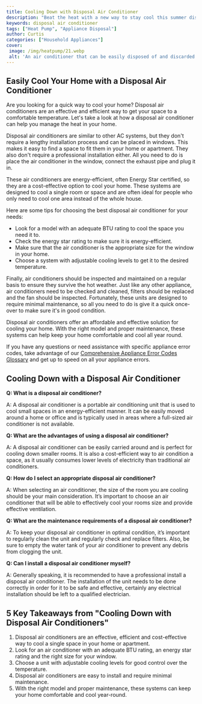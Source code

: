 ```yaml
---
title: Cooling Down with Disposal Air Conditioner
description: "Beat the heat with a new way to stay cool this summer disposable air conditioners Find out why they are the latest trend and how you can benefit from them"
keywords: disposal air conditioner
tags: ["Heat Pump", "Appliance Disposal"]
author: Curtis
categories: ["Household Appliances"]
cover: 
 image: /img/heatpump/21.webp
 alt: 'An air conditioner that can be easily disposed of and discarded'
---
```

## Easily Cool Your Home with a Disposal Air Conditioner
Are you looking for a quick way to cool your home? Disposal air conditioners are an effective and efficient way to get your space to a comfortable temperature. Let's take a look at how a disposal air conditioner can help you manage the heat in your home.

Disposal air conditioners are similar to other AC systems, but they don't require a lengthy installation process and can be placed in windows. This makes it easy to find a space to fit them in your home or apartment. They also don't require a professional installation either. All you need to do is place the air conditioner in the window, connect the exhaust pipe and plug it in.

These air conditioners are energy-efficient, often Energy Star certified, so they are a cost-effective option to cool your home. These systems are designed to cool a single room or space and are often ideal for people who only need to cool one area instead of the whole house.

Here are some tips for choosing the best disposal air conditioner for your needs:

- Look for a model with an adequate BTU rating to cool the space you need it to.
- Check the energy star rating to make sure it is energy-efficient.
- Make sure that the air conditioner is the appropriate size for the window in your home.
- Choose a system with adjustable cooling levels to get it to the desired temperature.

Finally, air conditioners should be inspected and maintained on a regular basis to ensure they survive the hot weather. Just like any other appliance, air conditioners need to be checked and cleaned, filters should be replaced and the fan should be inspected. Fortunately, these units are designed to require minimal maintenance, so all you need to do is give it a quick once-over to make sure it's in good condition.

Disposal air conditioners offer an affordable and effective solution for cooling your home. With the right model and proper maintenance, these systems can help keep your home comfortable and cool all year round. 

If you have any questions or need assistance with specific appliance error codes, take advantage of our [Comprehensive Appliance Error Codes Glossary](./error-codes/) and get up to speed on all your appliance errors.

## Cooling Down with a Disposal Air Conditioner

**Q: What is a disposal air conditioner?**

A: A disposal air conditioner is a portable air conditioning unit that is used to cool small spaces in an energy-efficient manner. It can be easily moved around a home or office and is typically used in areas where a full-sized air conditioner is not available.

**Q: What are the advantages of using a disposal air conditioner?**

A: A disposal air conditioner can be easily carried around and is perfect for cooling down smaller rooms. It is also a cost-efficient way to air condition a space, as it usually consumes lower levels of electricity than traditional air conditioners.

**Q: How do I select an appropriate disposal air conditioner?**

A: When selecting an air conditioner, the size of the room you are cooling should be your main consideration. It’s important to choose an air conditioner that will be able to effectively cool your rooms size and provide effective ventilation.

**Q: What are the maintenance requirements of a disposal air conditioner?**

A: To keep your disposal air conditioner in optimal condition, it’s important to regularly clean the unit and regularly check and replace filters. Also, be sure to empty the water tank of your air conditioner to prevent any debris from clogging the unit.

**Q: Can I install a disposal air conditioner myself?**

A: Generally speaking, it is recommended to have a professional install a disposal air conditioner. The installation of the unit needs to be done correctly in order for it to be safe and effective, certainly any electrical installation should be left to a qualified electrician.

## 5 Key Takeaways from "Cooling Down with Disposal Air Conditioners"
1. Disposal air conditioners are an effective, efficient and cost-effective way to cool a single space in your home or apartment.
2. Look for an air conditioner with an adequate BTU rating, an energy star rating and the right size for your window.
3. Choose a unit with adjustable cooling levels for good control over the temperature.
4. Disposal air conditioners are easy to install and require minimal maintenance.
5. With the right model and proper maintenance, these systems can keep your home comfortable and cool year-round.
